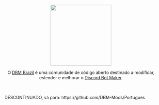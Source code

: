 
 <p align="center"><img height="200" src="https://user-images.githubusercontent.com/106641300/171318631-110c9c46-0e1e-4eb4-b6d5-a901dd5c18df.png"></p>
 
 <p align="center">O <a href="https://discord.gg/HBc9u9tktd">DBM Brazil</a> é uma comunidade de código aberto destinado a modificar, estender e melhorar o <a href="https://store.steampowered.com/app/682130/Discord_Bot_Maker">Discord Bot Maker</a>.</p>
<br><br>
DESCONTINUADO, vá para: https://github.com/DBM-Mods/Portugues
